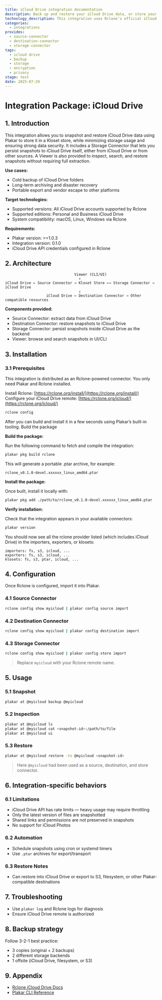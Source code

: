 ```yaml
---
title: iCloud Drive integration documentation
description: Back up and restore your iCloud Drive data, or store your Plakar backups on iCloud Drive, using the Rclone integration.
technology_description: This integration uses Rclone’s official iCloud Drive remote to connect Plakar to your iCloud Drive account securely and efficiently.
categories:
  - integrations
provides:
  - source-connector
  - destination-connector
  - storage-connector
tags:
  - icloud drive
  - backup
  - storage
  - encryption
  - privacy
stage: test
date: 2025-07-29
---
```


# Integration Package: iCloud Drive

## 1. Introduction

This integration allows you to snapshot and restore iCloud Drive data using Plakar to store it in a Kloset store, while minimizing storage usage and ensuring strong data security.
It includes a Storage Connector that lets you persist snapshots to iCloud Drive itself, either from iCloud Drive or from other sources.
A Viewer is also provided to inspect, search, and restore snapshots without requiring full extraction.

**Use cases:**

* Cold backup of iCloud Drive folders
* Long-term archiving and disaster recovery
* Portable export and vendor escape to other platforms

**Target technologies:**

* Supported versions: All iCloud Drive accounts supported by Rclone
* Supported editions: Personal and Business iCloud Drive
* System compatibility: macOS, Linux, Windows via Rclone

**Requirements:**

* Plakar version: >=1.0.3
* Integration version: 0.1.0
* iCloud Drive API credentials configured in Rclone

## 2. Architecture

```
                                Viewer (CLI/UI)
                                  ↑
iCloud Drive ← Source Connector → Kloset Store ←→ Storage Connector → iCloud Drive
                                  ↓
                   iCloud Drive ← Destination Connector → Other compatible resources
```

**Components provided:**

* Source Connector: extract data from iCloud Drive
* Destination Connector: restore snapshots to iCloud Drive
* Storage Connector: persist snapshots inside iCloud Drive as the backend
* Viewer: browse and search snapshots in UI/CLI

## 3. Installation

### 3.1 Prerequisites 

This integration is distributed as an Rclone-powered connector.
You only need Plakar and Rclone installed.

Install Rclone: [https://rclone.org/install/](https://rclone.org/install/)
Configure your iCloud Drive remote: [https://rclone.org/icloud/](https://rclone.org/icloud/)

```bash
rclone config
```

After you can build and install it in a few seconds using Plakar’s built-in tooling.
Build the package

**Build the package:**

Run the following command to fetch and compile the integration:

```bash
plakar pkg build rclone
```

This will generate a portable .ptar archive, for example:

`rclone_v0.1.0-devel.xxxxxx_linux_amd64.ptar`

**Install the package:**

Once built, install it locally with:

```bash
plakar pkg add ./path/to/rclone_v0.1.0-devel.xxxxxx_linux_amd64.ptar
```

**Verify installation:**

Check that the integration appears in your available connectors:

```bash
plakar version
```

You should now see all the rclone provider listed (which includes iCloud Drive) in the importers, exporters, or klosets:
```plaintext
importers: fs, s3, icloud, ...
exporters: fs, s3, icloud, ...
klosets: fs, s3, ptar, icloud, ...
```


## 4. Configuration

Once Rclone is configured, import it into Plakar.

### 4.1 Source Connector

```bash
rclone config show myicloud | plakar config source import
```

### 4.2 Destination Connector

```bash
rclone config show myicloud | plakar config destination import
```

### 4.3 Storage Connector

```bash
rclone config show myicloud | plakar config store import
```

> Replace `myicloud` with your Rclone remote name.

## 5. Usage

### 5.1 Snapshot

```bash
plakar at @myicloud backup @myicloud
```

### 5.2 Inspection

```bash
plakar at @myicloud ls
plakar at @myicloud cat <snapshot-id>:/path/to/file
plakar at @myicloud ui
```

### 5.3 Restore

```bash
plakar at @myicloud restore -to @myicloud <snapshot-id>
```

> Here `@myicloud` had been used as a source, destination, and store connector.

## 6. Integration-specific behaviors

### 6.1 Limitations

* iCloud Drive API has rate limits — heavy usage may require throttling
* Only the latest version of files are snapshotted
* Shared links and permissions are not preserved in snapshots
* No support for iCloud Photos

### 6.2 Automation

* Schedule snapshots using cron or systemd timers
* Use `.ptar` archives for export/transport

### 6.3 Restore Notes

* Can restore into iCloud Drive or export to S3, filesystem, or other Plakar-compatible destinations

## 7. Troubleshooting

* Use `plakar log` and Rclone logs for diagnosis
* Ensure iCloud Drive remote is authorized

## 8. Backup strategy

Follow 3-2-1 best practice:

* 3 copies (original + 2 backups)
* 2 different storage backends
* 1 offsite (iCloud Drive, filesystem, or S3)

## 9. Appendix

* [Rclone iCloud Drive Docs](https://rclone.org/icloud/)
* [Plakar CLI Reference](/docs/main)
